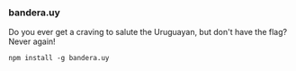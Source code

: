 ### bandera.uy

Do you ever get a craving to salute the Uruguayan, but don't have the flag? Never again!

`npm install -g bandera.uy`


